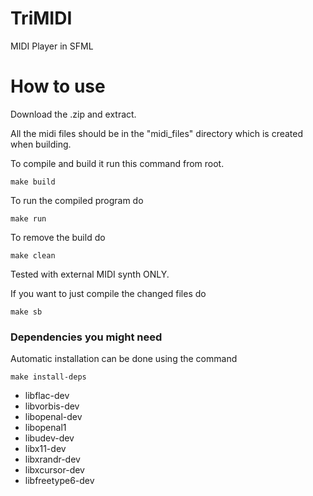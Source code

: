 # TriMIDI
MIDI Player in SFML

# How to use
Download the .zip and extract.

All the midi files should be in the "midi_files" directory which is created when building.

To compile and build it run this command from root.
```
make build
```
To run the compiled program do
```
make run
```

To remove the build do
```
make clean
```

Tested with external MIDI synth ONLY.

If you want to just compile the changed files do
```
make sb
```

### Dependencies you might need

Automatic installation can be done using the command
```
make install-deps
```

* libflac-dev
* libvorbis-dev
* libopenal-dev
* libopenal1
* libudev-dev
* libx11-dev
* libxrandr-dev
* libxcursor-dev
* libfreetype6-dev